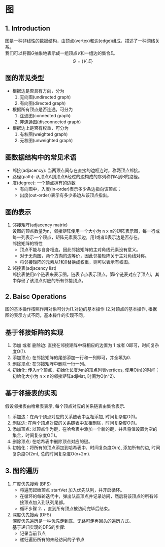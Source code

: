 # 图
## 1. Introduction
图是一种非线性的数据结构，由顶点(vertex)和边(edge)组成，描述了一种网络关系。  
我们可以将图$G$抽象地表示成一组顶点$V$和一组边的集合$E$。  
$$G=\{V, E\}$$

图的常见类型  
---
- 根据边是否具有方向，分为 
    1. 无向图(undirected graph)
    2. 有向图(directed graph)
- 根据所有顶点是否连通，可分为
    1. 连通图(connected graph)
    2. 非连通图(disconnected graph)
- 根据边上是否有权重，可分为
    1. 有权图(weighted graph)
    2. 无权图(unweighted graph)

图数据结构中的常见术语
---
- 邻接(adjacency): 当两顶点间存在直接的边相连时，称两顶点邻接。
- 路径(path): 从顶点A到顶点B经过的边构成的序列称作A到B的路径。
- 度(degree): 一个顶点拥有的边数
    - 有向图中，入度(in-order)表示多少条边指向该顶点；
    - 出度(out-order)表示有多少条边从该顶点指出。

图的表示
---
1. 邻接矩阵(adjacency matrix)   
设图的顶点数量为n，邻接矩阵使用一个大小为 n x n的矩阵表示图，每一行或每一列表示一个顶点，矩阵元素表示边，用1或者0表示边是否存在。  
邻接矩阵的特性  
    - 顶点不能与自身相连，因此邻接矩阵的主对角线元素没有意义。
    - 对于无向图，两个方向的边等价，因此邻接矩阵关于主对角线对称。
    - 将邻接矩阵的元素从1和0替换成权重，则可以表示有权图。
2. 邻接表(adjacency list)  
邻接表使用n个链表来表示图，链表节点表示顶点。第i个链表对应了顶点i，其中存储了该顶点对应的所有邻接顶点。

## 2. Baisc Operations
图的基本操作按照作用对象可分为(1.对边的基本操作 (2.对顶点的基本操作, 根据图的表示方式不同，基本操作的实现不同。  

基于邻接矩阵的实现
---
1. 添加 或者 删除边: 直接在邻接矩阵中将相应的边置为 1 或者 0即可，时间复杂度O(1).
2. 添加顶点: 在邻接矩阵的尾部添加一行和一列即可，并全填为0.
3. 删除顶点: 在邻接矩阵中删除一行一列。
4. 初始化: 传入n个顶点，初始化长度为n的顶点列表vertices, 使用O(n)的时间；  
初始化大小为 n x n的邻接矩阵adjMat, 时间为O(n^2).

基于邻接表的实现
---
假设邻接表由哈希表表示, 每个顶点对应的关系链表由集合表示.  
1. 添加边：在两个顶点对应的关系链表中互相添加, 时间复杂度O(1)。
2. 删除边: 在两个顶点对应的关系链表中互相删除，时间复杂度O(1)。
3. 添加顶点: 以顶点作为键，在哈希表中添加一个新的键，并且将值设置为空的集合，时间复杂度O(1)。
4. 删除顶点: 在哈希表中删除顶点对应的键。 
5. 初始化：将所有的顶点添加到哈希表中，时间复杂度O(n), 添加所有的边, 时间复杂度O(2m), 总的时间复杂度O(n+2m). 

## 3. 图的遍历
1. 广度优先搜索 (BFS)
    - 将遍历起始顶点 startVet 加入优先队列，并开启循环。
    - 在循环的每轮迭代中，弹出队首顶点并记录访问，然后将该顶点的所有邻接顶点加入到队列尾部。
    - 循环步骤 2. ，直到所有顶点被访问完毕后结束。
2. 深度优先搜索 (DFS)  
深度优先遍历是一种优先走到底、无路可走再回头的遍历方式。  
基于递归实现的DFS的步骤:  
    - 记录当前节点
    - 递归遍历所有的未经访问的子节点